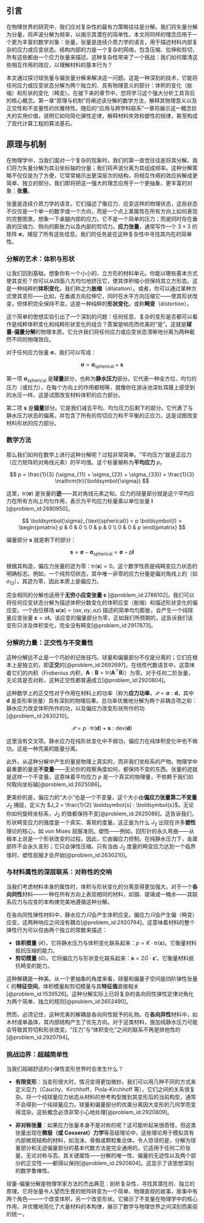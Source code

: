 ## 引言
在物理世界的研究中，我们应对复杂性的最有力策略往往是分解。我们将矢量分解为分量，将声波分解为频率，以揭示其潜在的简单性。本文将同样的理念应用于一个更为丰富的数学对象：张量。张量是连续介质力学的语言，用于描述材料内部复杂的应力或应变状态。结构内部的力是一个复杂的网络，包含压缩、拉伸和剪切，所有这些都由一个应力张量来描述。这种复杂性带来了一个挑战：我们如何厘清这些相互作用的效应，以理解材料的基本行为？

本文通过探讨球张量与偏张量分解来解决这一问题。这是一种深刻的技术，它能将任何应力或应变状态分解为两个独立的、具有物理意义的部分：体积的变化（胀缩）和形状的变化（畸变）。在接下来的章节中，您将学习这个强大分析工具背后的核心概念。第一章“原理与机制”将阐述该分解的数学方法，解释其物理意义以及正交性和不变量性的优雅特性。随后的“应用与跨学科联系”一章将展示这一概念巨大的实用价值，说明它如何简化弹性定律，解释材料失效和塑性的规律，甚至构成了现代计算工程的算法基石。

## 原理与机制

在物理学中，当我们面对一个复杂的现象时，我们的第一直觉往往是将其分解。我们将力矢量分解为其沿坐标轴的分量；我们将声波分离为其组成频率。这种分解策略不仅仅是为了方便，它常常揭示出更深层次的结构，将相互作用的效应拆解成更简单、独立的部分。我们即将把这一强大的理念应用于一个更抽象、更丰富的对象：**张量**。

张量是连续介质力学的语言。它们描述了像应力、应变这样的物理状态，这些状态不仅仅是一个单一的数字或一个方向，而是一个点上某属性在所有方向上如何表现的完整图景。想象一下桌腿内部的应力。它不是一个简单的压力；而是同时存在垂直的压缩力、侧向的膨胀力以及内部的剪切力。**应力张量**，通常写作一个 $3 \times 3$ 的矩阵 $\boldsymbol{\sigma}$，捕捉了所有这些信息。我们的任务是在这种复杂性中寻找其内在的简单性。

### 分解的艺术：体积与形状

让我们回到基础。想象你有一个小小的、立方形的材料单元。你能以哪些基本方式使其变形？你可以从四面八方均匀地挤压它，使其体积缩小但保持其立方形态。这是一种纯粹的**体积变化**，我们称之为**胀缩**（dilatation）。或者，你可以通过某种方式使其变形——比如，在垂直方向拉伸它，同时在水平方向压缩它——使其形状改变，但体积完全保持不变。这是一种纯粹的**形状变化**，或称**畸变**（distortion）。

这个简单的思想实验引出了一个深刻的问题：任何任意、复杂的变形是否都可以看作是纯粹体积变化和纯粹形状变化的组合？答案是响亮而优美的“是”。这就是**球量-偏量分解**的物理本质。它允许我们将任何应力或应变状态清晰地分离为两种截然不同的物理效应。

对于任何应力张量 $\boldsymbol{\sigma}$，我们可以写成：

$$
\boldsymbol{\sigma} = \boldsymbol{\sigma}_{\text{spherical}} + \boldsymbol{s}
$$

第一项 $\boldsymbol{\sigma}_{\text{spherical}}$ 是**球量**部分，也称为**静水压力**部分。它代表一种全方位、均匀的压力（或拉力），在每个方向上的作用都相等，就像你在游泳池深处耳膜上感受到的水压一样。这是试图改变材料体积的应力部分。

第二项 $\boldsymbol{s}$ 是**偏量**部分。它是我们减去平均、均匀压力后剩下的部分。它代表了与静水压力状态的偏离，并包含了所有的剪切应力和不平衡的正应力。这是试图改变材料形状的应力部分。

### 数学方法

那么我们如何在数学上进行这种分解呢？过程非常简单。“平均压力”就是正应力（应力矩阵的对角线元素）的平均值。这个标量被称为**平均应力** $p$。

$$
p = \frac{1}{3} (\sigma_{11} + \sigma_{22} + \sigma_{33}) = \frac{1}{3} \mathrm{tr}(\boldsymbol{\sigma})
$$

这里，$\mathrm{tr}(\boldsymbol{\sigma})$ 是张量的**迹**——其对角线元素之和。应力的球量部分就是这个平均应力在所有方向上均匀作用，表示为平均应力标量乘以单位张量 $\boldsymbol{I}$ [@problem_id:2690950]。

$$
\boldsymbol{\sigma}_{\text{spherical}} = p \boldsymbol{I} = \begin{pmatrix} p & 0 & 0 \\ 0 & p & 0 \\ 0 & 0 & p \end{pmatrix}
$$

偏量部分 $\boldsymbol{s}$ 就是剩下的部分：

$$
\boldsymbol{s} = \boldsymbol{\sigma} - \boldsymbol{\sigma}_{\text{spherical}} = \boldsymbol{\sigma} - p \boldsymbol{I}
$$

根据其构造，偏应力张量的迹为零：$\mathrm{tr}(\boldsymbol{s}) = 0$。这个数学性质是纯畸变应力状态的明确标志。例如，一个纯剪切状态，其中唯一非零的应力分量是偏对角线上的（如 $\sigma_{12}$），其迹为零，因此本质上是偏应力。

完全相同的分解也适用于**无穷小应变张量** $\boldsymbol{\varepsilon}$ [@problem_id:2788102]。我们可以将任何应变状态分解为描述体积分数变化的体积应变（胀缩）和描述形状变化的偏应变。一个由位移场 $\mathbf{u}(\mathbf{x}) = (\alpha x, \alpha y, \alpha z)$ 描述的简单均匀膨胀，会产生一个纯球量应变张量 $\boldsymbol{\varepsilon} = \alpha \boldsymbol{I}$。该应变的偏量部分为零，正如我们所预期的，这告诉我们该变形只涉及体积变化，完全没有畸变[@problem_id:2917873]。

### 分解的力量：正交性与不变量性

这种分解远不止是一个巧妙的记账技巧。球量和偏量部分不仅是分离的；它们在根本上是独立的，即**正交**的[@problem_id:2692697]。在线性代数语言中，这意味着它们的内积（Frobenius 内积，$\boldsymbol{A}:\boldsymbol{B} = \mathrm{tr}(\boldsymbol{A}^\top \boldsymbol{B})$）为零。对于任何二阶张量，无论其是否对称，这种正交性都普遍成立[@problem_id:2920804]。

这种数学上的正交性对于作用在材料上的功率（称为**应力功率**，$\mathcal{P} = \boldsymbol{\sigma} : \boldsymbol{d}$，其中 $\boldsymbol{d}$ 是变形率张量）具有深刻的物理后果。总功率优雅地分解为两个非耦合项之和：静水应力改变体积所作的功，以及偏应力改变形状所作的功[@problem_id:2630210]。

$$
\mathcal{P} = p \cdot \mathrm{tr}(\boldsymbol{d}) + \boldsymbol{s} : \mathrm{dev}(\boldsymbol{d})
$$

这里没有交叉项。静水应力在纯形状变化中不做功，偏应力在纯体积变化中也不做功。这是一种完美的能量分离。

此外，从这种分解中产生的量是物理上真实的，而非我们坐标系的产物。物理学中最重要的量是**不变量**——无论你的观察角度如何，都保持不变的东西。张量的迹就是这样一个不变量。这意味着平均应力 $p$ 是一个真实的物理量，不依赖于我们如何取向坐标轴[@problem_id:2625086]。

更美妙的是，偏应力的“大小”也是一个不变量。这个大小由**偏应力张量第二不变量** $J_2$ 捕捉，定义为 $J_2 = \frac{1}{2} \boldsymbol{s} : \boldsymbol{s}$。无论你如何旋转坐标系，$J_2$ 的值都保持不变[@problem_id:2625086]。这告诉我们，形状畸变应力的强度是一个真实、客观的度量。这正是为什么 $J_2$ 出现在许多**塑性**理论的核心，如 von Mises 屈服准则。塑性——例如，回形针的永久弯曲——从根本上说是一个形状改变的过程。因此，它由偏应力控制。在纯静水压力下，金属部件不会永久变形；它只会弹性压缩。只有当由 $J_2$ 度量的畸变应力达到一个临界值时，塑性屈服才会开始[@problem_id:2630210]。

### 与材料属性的深层联系：对称性的交响

当我们考虑材料本身的属性时，体积与形状变化的分离变得更加强大。对于一个**各向同性**材料——一种在所有方向上表现相同的材料，如钢、玻璃或一桶水——其联系应力与应变的本构律完美地遵循这种分解。

在各向同性弹性材料中，静水应力*只*会产生体积应变。偏应力*只*会产生偏（畸变）应变。这两种响应之间没有耦合[@problem_id:2920794]。这意味着材料的整个弹性行为可以仅由两个独立的常数来描述：

-   **体积模量** ($K$)，它将静水压力与体积变化联系起来：$p = K \cdot \mathrm{tr}(\boldsymbol{\varepsilon})$。它衡量材料抵抗压缩的能力。
-   **剪切模量** ($G$)，它将偏应力与形状变化联系起来：$\boldsymbol{s} = 2G \cdot \boldsymbol{\varepsilon}'$。它衡量材料抵抗畸变的能力。

这种解耦是一种美。从一个更抽象的角度来看，球量和偏量子空间是四阶弹性张量 $\mathbb{C}$ 的**特征空间**。体积模量和剪切模量与其**特征值**直接相关[@problem_id:1539526]。这种分解实际上已将复杂的各向同性弹性定律对角化为两个简单、独立的规则[@problem_id:2652490]。

然而，必须记住，这种完美的解耦是各向同性赋予的礼物。在**各向异性**材料中，如木材或单晶体，其内部结构产生了优先方向。对于这类材料，施加纯静水压力可能会导致其剪切和形状改变。“压力”与“体积变化”之间的联系不再是排他性的[@problem_id:2920794]。

### 挑战边界：超越简单性

当我们超越舒适的小弹性变形世界时会发生什么？

-   **有限变形**：当变形很大时，情况变得更加微妙。我们可以用几种不同的方式来定义应力（Cauchy、Kirchhoff、Piola-Kirchhoff 等），它们之间的关系很复杂。将一个纯球量应力状态从材料的参考构型推到其变形后的当前构型，通常不会得到一个纯球量应力。球量和偏量部分的优美分离因大变形的几何学而变得混杂。这些概念必须非常小心地处理[@problem_id:2920809]。

-   **非对称张量**：如果应力张量本身不是对称的呢？这可能听起来很奇怪，但这类张量出现在**微极（或 Cosserat）力学**等高级理论中，这些理论用于模拟具有内部微观结构的材料，如泡沫、骨骼或颗粒集合体。令人惊讶的是，分解为球量部分和无迹偏量部分的基本代数方法是完全通用的。它适用于任何二阶张量，无论对称与否。其关键属性——分解的唯一性、偏量的无迹性以及两个部分的正交性——都得以保持[@problem_id:2920804]。这显示了该思想深刻的数学鲁棒性。

球量-偏量分解是物理学家方法的杰出典范：剖析复杂性，寻找其潜在的、独立的原理。它将张量令人望而生畏的矩阵转变为一个简单、物理直观的故事，故事中有两个角色——一个改变体积，另一个改变形状。它揭示了不变量在物理学中的核心作用，并优雅地简化了大量材料的本构律，展示了数学与物理世界之间深刻而美丽的统一。

